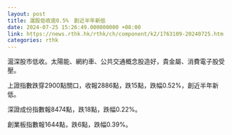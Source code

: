 ```yaml
---
layout: post
title: 滬股低收逾0.5%　創近半年新低
date: 2024-07-25 15:26:49.000000000 +08:00
link: https://news.rthk.hk/rthk/ch/component/k2/1763109-20240725.htm
categories: rthk
---
```


滬深股市低收。太陽能、網約車、公共交通概念股造好，貴金屬、消費電子股受壓。

上證指數跌穿2900點關口，收報2886點，跌15點，跌幅0.52%，創近半年新低。

深證成份指數報8474點，跌18點，跌幅0.22%。

創業板指數報1644點，跌6點，跌幅0.39%。
